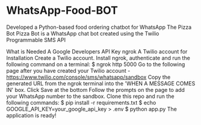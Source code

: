 # WhatsApp-Food-BOT
Developed a Python-based food ordering chatbot for WhatsApp 
The Pizza Bot
Pizza Bot is a WhatsApp chat bot created using the Twilio Programmable SMS API

What is Needed
A Google Developers API Key
ngrok
A Twilio account for
Installation
Create a Twilio account.
Install ngrok, authenticate and run the following command on a terminal:
$ ngrok http 5000
Go to the following page after you have created your Twilio account - https://www.twilio.com/console/sms/whatsapp/sandbox
Copy the generated URL from the ngrok terminal into the 'WHEN A MESSAGE COMES IN' box.
Click Save at the bottom
Follow the prompts on the page to add your WhatsApp number to the sandbox.
Clone this repo and run the following commands:
$ pip install -r requirements.txt
$ echo GOOGLE_API_KEY=your_google_api_key > .env
$ python app.py
The application is ready!
